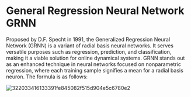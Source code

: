 # General Regression Neural Network GRNN
Proposed by D.F. Specht in 1991, the Generalized Regression Neural Network (GRNN) is a variant of radial basis neural networks. It serves versatile purposes such as regression, prediction, and classification, making it a viable solution for online dynamical systems. GRNN stands out as an enhanced technique in neural networks focused on nonparametric regression, where each training sample signifies a mean for a radial basis neuron. The formula is as follows:

![322033416133391fe845082f515d904e5c6780e2](https://github.com/ali0onder/General-Regression-Neural-Network-GRNN/assets/129281448/37d6f988-6dbc-437b-9738-9531278c66fd)
